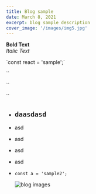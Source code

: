 ```yaml
---
title: Blog sample
date: March 8, 2021
excerpt: blog sample description
cover_image: '/images/img5.jpg'
---
```

**B﻿old Text**\
*I﻿talic Text*

\`c﻿onst react = 'sample';\`

``

``

``

* ## `daasdasd`
* a﻿sd
* a﻿sd
* a﻿sd
* a﻿sd
* ```
  const a = 'sample2';
  ```

  ![](/images/about-us-1.png "blog images")